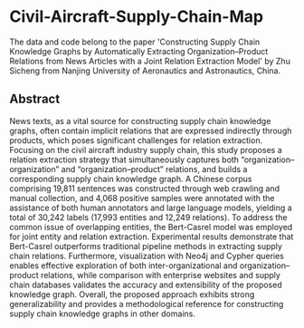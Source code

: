 # Civil-Aircraft-Supply-Chain-Map
The data and code belong to the paper 'Constructing Supply Chain Knowledge Graphs by Automatically Extracting Organization–Product Relations from News Articles with a Joint Relation Extraction Model' by Zhu Sicheng from Nanjing University of Aeronautics and Astronautics, China.
## Abstract
News texts, as a vital source for constructing supply chain knowledge graphs, often contain implicit relations that are expressed indirectly through products, which poses significant challenges for relation extraction. Focusing on the civil aircraft industry supply chain, this study proposes a relation extraction strategy that simultaneously captures both “organization–organization” and “organization–product” relations, and builds a corresponding supply chain knowledge graph. A Chinese corpus comprising 19,811 sentences was constructed through web crawling and manual collection, and 4,068 positive samples were annotated with the assistance of both human annotators and large language models, yielding a total of 30,242 labels (17,993 entities and 12,249 relations). To address the common issue of overlapping entities, the Bert-Casrel model was employed for joint entity and relation extraction. Experimental results demonstrate that Bert-Casrel outperforms traditional pipeline methods in extracting supply chain relations. Furthermore, visualization with Neo4j and Cypher queries enables effective exploration of both inter-organizational and organization–product relations, while comparison with enterprise websites and supply chain databases validates the accuracy and extensibility of the proposed knowledge graph. Overall, the proposed approach exhibits strong generalizability and provides a methodological reference for constructing supply chain knowledge graphs in other domains.
